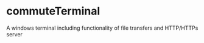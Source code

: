 # commuteTerminal
A windows terminal including functionality of file transfers and HTTP/HTTPs server
